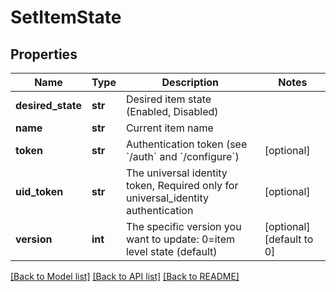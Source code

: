# SetItemState

## Properties
Name | Type | Description | Notes
------------ | ------------- | ------------- | -------------
**desired_state** | **str** | Desired item state (Enabled, Disabled) | 
**name** | **str** | Current item name | 
**token** | **str** | Authentication token (see &#x60;/auth&#x60; and &#x60;/configure&#x60;) | [optional] 
**uid_token** | **str** | The universal identity token, Required only for universal_identity authentication | [optional] 
**version** | **int** | The specific version you want to update: 0&#x3D;item level state (default) | [optional] [default to 0]

[[Back to Model list]](../README.md#documentation-for-models) [[Back to API list]](../README.md#documentation-for-api-endpoints) [[Back to README]](../README.md)


